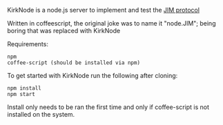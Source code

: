 KirkNode is a node.js server to implement and test the [JIM protocol](https://jim.hackpad.com)

Written in coffeescript, the original joke was to name it "node.JIM"; being
boring that was replaced with KirkNode

Requirements:

	npm
	coffee-script (should be installed via npm)

To get started with KirkNode run the following after cloning:

	npm install
	npm start

Install only needs to be ran the first time and only if coffee-script is not
installed on the system.
